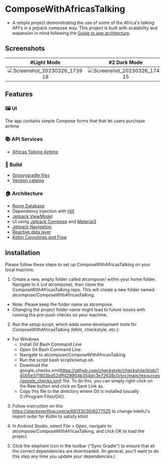 # ComposeWithAfricasTalking
- A simple project demonstrating the use of some of the Africa's talking API's in a
  jetpack compose way. This project is built with scalability and expansion in mind following the [Guide to app architecture](https://developer.android.com/topic/architecture).

## Screenshots
| #Light Mode    | #2 Dark Mode   |
| :---: | :---: |
| ![Screenshot_20230326_173918](https://user-images.githubusercontent.com/28810111/227786216-c562c549-3b6f-468c-89df-40f1481fcd6b.png)   | ![Screenshot_20230326_174015](https://user-images.githubusercontent.com/28810111/227786209-ba4c105c-a907-4346-865e-d783982279fe.png)   |

## Features

### 🖼️ UI

The app contains simple Compose forms that that let users purchase airtime

### 📚 API Services
* [Africas Talking Airtime](https://developers.africastalking.com/docs/airtime/sending)

### 🧱 Build

* [Groovygradle files](https://docs.gradle.org/current/userguide/kotlin_dsl.html)
* [Version catalog](https://docs.gradle.org/current/userguide/platforms.html)

### 🏠 Architecture

* [Room Database](https://developer.android.com/training/data-storage/room)
* Dependency injection with [Hilt](https://developer.android.com/training/dependency-injection/hilt-android)
* [Jetpack ViewModel](https://developer.android.com/topic/libraries/architecture/viewmodel)
* UI using [Jetpack Compose](https://developer.android.com/jetpack/compose) and
  [Material3](https://developer.android.com/jetpack/androidx/releases/compose-material3)
* [Jetpack Navigation](https://developer.android.com/jetpack/compose/navigation)
* [Reactive data layer](https://developer.android.com/topic/architecture/data-layer)
* [Kotlin Coroutines and Flow](https://developer.android.com/kotlin/coroutines)

## Installation
Please follow these steps to set up ComposeWithAfricasTalking on your local machine.
1. Create a new, empty folder called atcompose/ within your home folder. Navigate to it (cd atcompose), then clone the ComposeWithAfricasTalking repo. This will create a new folder named atcompose/ComposeWithAfricasTalking.

- Note: Please keep the folder name as atcompose.
- Changing the project folder name might lead to future issues with running the pre-push checks on your machine.

2. Run the setup script, which adds some development tools for ComposeWithAfricasTalking (ktlint, checkstyle, etc.):
-  For Windows
    - Install Git Bash Command Line
    - Open Git Bash Command Line.
    - Navigate to atcompose/ComposeWithAfricasTalking.
    - Run the script bash scripts/setup.sh.
    - Download the google_checks.xml(https://github.com/checkstyle/checkstyle/blob/14005e371803bd52dff429904b354dc3e72638c0/src/main/resources/google_checks.xml) file. To do this, you can simply right-click on the Raw button and click on Save Link as.
    - Copy this file to the directory where Git is installed (usually C:/Program Files/Git/).

3. Follow instruction on this https://stackoverflow.com/a/66133030/8277525 to change IntelliJ's import order for Kotlin to satisfy ktlint

4. In Android Studio, select File > Open, navigate to atcompose/ComposeWithAfricasTalking, and click OK to load the project.

5. Click the elephant icon in the toolbar ("Sync Gradle") to ensure that all the correct dependencies are downloaded. (In general, you'll want to do this step any time you update your dependencies.)

